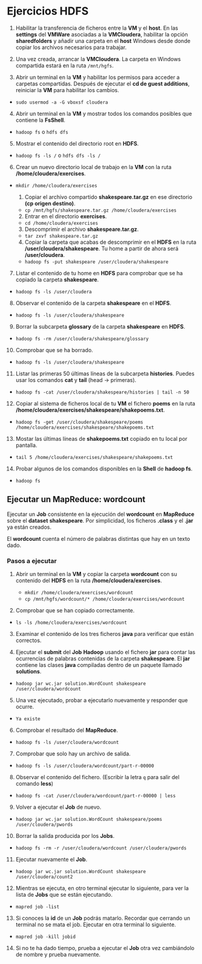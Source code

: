 # Ejercicios HDFS

1. Habilitar la transferencia de ficheros entre la __VM__ y el __host__. En las __settings__ del __VMWare__ asociadas a la __VMCloudera__, habilitar la opción __sharedfolders__ y añadir una carpeta en el __host__ Windows desde donde copiar los archivos necesarios para trabajar.

2. Una vez creada, arrancar la __VMCloudera__. La carpeta en Windows compartida estará en la ruta `/mnt/hgfs`.

3. Abrir un terminal en la __VM__ y habilitar los permisos para acceder a carpetas compartidas. Después de ejecutar el __cd de guest additions__, reiniciar la __VM__ para habilitar los cambios.
- `sudo usermod -a -G vboxsf cloudera`

4. Abrir un terminal en la __VM__ y mostrar todos los comandos posibles que contiene la __FsShell__.
- `hadoop fs` o `hdfs dfs`

5. Mostrar el contenido del directorio root en __HDFS__.
- `hadoop fs -ls /` o `hdfs dfs -ls /`

6. Crear un nuevo directorio local de trabajo en la __VM__ con la ruta __/home/cloudera/exercises__.
- `mkdir /home/cloudera/exercises`

    1. Copiar el archivo compartido __shakespeare.tar.gz__ en ese directorio __(cp origen destino)__.
    - `cp /mnt/hgfs/shakespeare.tar.gz /home/cloudera/exercises`

    2. Entrar en el directorio __exercises__.
    - `cd /home/cloudera/exercises`

    3. Descomprimir el archivo __shakespeare.tar.gz__.
    - `tar zxvf shakespeare.tar.gz`

    4. Copiar la carpeta que acabas de descomprimir en el __HDFS__ en la ruta __/user/cloudera/shakespeare__. Tu home a partir de ahora será __/user/cloudera__.
    - `hadoop fs -put shakespeare /user/cloudera/shakespeare`

7. Listar el contenido de tu home en __HDFS__ para comprobar que se ha copiado la carpeta __shakespeare__.
- `hadoop fs -ls /user/cloudera`

8. Observar el contenido de la carpeta __shakespeare__ en el __HDFS__.
- `hadoop fs -ls /user/cloudera/shakespeare`

9. Borrar la subcarpeta __glossary__ de la carpeta __shakespeare__ en __HDFS__.
- `hadoop fs -rm /user/cloudera/shakespeare/glossary`

10. Comprobar que se ha borrado.
- `hadoop fs -ls /user/cloudera/shakespeare`

11. Listar las primeras 50 últimas líneas de la subcarpeta __histories__. Puedes usar los comandos __cat__ y __tail__ (head -> primeras).
- `hadoop fs -cat /user/cloudera/shakespeare/histories | tail -n 50`

12. Copiar al sistema de ficheros local de tu __VM__ el fichero __poems__ en la ruta __/home/cloudera/exercises/shakespeare/shakepoems.txt__.
- `hadoop fs -get /user/cloudera/shakespeare/poems /home/cloudera/exercises/shakespeare/shakepoems.txt`

13. Mostar las últimas líneas de __shakepoems.txt__ copiado en tu local por pantalla.
- `tail 5 /home/cloudera/exercises/shakespeare/shakepoems.txt`

14. Probar algunos de los comandos disponibles en la __Shell__ de __hadoop fs__.
- `hadoop fs`

## Ejecutar un __MapReduce__: __wordcount__

Ejecutar un __Job__ consistente en la ejecución del __wordcount__ en __MapReduce__ sobre el __dataset__ __shakespeare__. Por simplicidad, los ficheros __.class__ y el __.jar__ ya están creados.

El __wordcount__ cuenta el número de palabras distintas que hay en un texto dado.

### Pasos a ejecutar

1. Abrir un terminal en la __VM__ y copiar la carpeta __wordcount__ con su contenido del __HDFS__ en la ruta __/home/cloudera/exercises__.
    - `mkdir /home/cloudera/exercises/wordcount`
    - `cp /mnt/hgfs/wordcount/* /home/cloudera/exercises/wordcount`

2. Comprobar que se han copiado correctamente.
- `ls -ls /home/cloudera/exercises/wordcount`

3. Examinar el contenido de los tres ficheros __java__ para verificar que están correctos.

4. Ejecutar el __submit__ del __Job__ __Hadoop__ usando el fichero __jar__ para contar las ocurrencias de palabras contenidas de la carpeta __shakespeare__. El __jar__ contiene las clases __java__ compiladas dentro de un paquete llamado __solutions__.
- `hadoop jar wc.jar solution.WordCount shakespeare /user/cloudera/wordcount`

5. Una vez ejecutado, probar a ejecutarlo nuevamente y responder que ocurre.
- `Ya existe`

6. Comprobar el resultado del __MapReduce__.
- `hadoop fs -ls /user/cloudera/wordcount`

7. Comprobar que solo hay un archivo de salida.
- `hadoop fs -ls /user/cloudera/wordcount/part-r-00000`

8. Observar el contenido del fichero. (Escribir la letra `q` para salir del comando __less__)
- `hadoop fs -cat /user/cloudera/wordcount/part-r-00000 | less`

9. Volver a ejecutar el __Job__ de nuevo.
- `hadoop jar wc.jar solution.WordCount shakespeare/poems /user/cloudera/pwords`

10. Borrar la salida producida por los __Jobs__.
- `hadoop fs -rm -r /user/cloudera/wordcount /user/cloudera/pwords`

11. Ejecutar nuevamente el __Job__.
- `hadoop jar wc.jar solution.WordCount shakespeare /user/cloudera/count2`

12. Mientras se ejecuta, en otro terminal ejecutar lo siguiente, para ver la lista de __Jobs__ que se están ejecutando.
- `mapred job -list`

13. Si conoces la __id__ de un __Job__ podrás matarlo. Recordar que cerrando un terminal no se mata el job. Ejecutar en otra terminal lo siguiente.
- `mapred job -kill jobid`

14. Si no te ha dado tiempo, prueba a ejecutar el __Job__ otra vez cambiándolo de nombre y prueba nuevamente.
